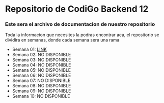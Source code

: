 # Repositorio de CodiGo Backend 12

### Este sera el archivo de documentacion de nuestro repositorio

Toda la informacion que necesites la podras encontrar aca, el repositorio se dividira en semanas, donde cada semana sera una rama

- Semana 01: <a href="https://google.com">LINK</a>
- Semana 02: NO DISPONIBLE
- Semana 03: NO DISPONIBLE
- Semana 04: NO DISPONIBLE
- Semana 05: NO DISPONIBLE
- Semana 06: NO DISPONIBLE
- Semana 07: NO DISPONIBLE
- Semana 08: NO DISPONIBLE
- Semana 09: NO DISPONIBLE
- Semana 10: NO DISPONIBLE